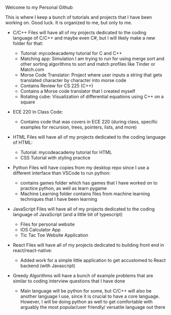 Welcome to my Personal Github

This is where I keep a bunch of tutorials and projects that I have been working on. Good luck. It is organized to me, but only to me. 

- C/C++ Files will have all of my projects dedicated to the coding language of C/C++ and maybe even C#, but I will likely make a new folder for that:
  - Tutorial: mycodeacademy tutorial for C and C++ 
  - Matching app: Simulation I am trying to run for using merge sort and other sorting algorithms to sort and match profiles like Tinder or Match.com
  - Morse Code Translator: Project where user inputs a string that gets translated character by character into morse code
  - Contains Review for CS 225 (C++) 
  - Contains a Morse code translator that I created myself
  - Rotating cube: Visualization of differential equations using C++ on a square

- ECE 220 In Class Code: 
  - Contains code that was covers in ECE 220 (during class, specific examples for recursion, trees, pointers, lists, and more)

- HTML Files will have all of my projects dedicated to the coding language of HTML:
  - Tutorial: mycodeacademy tutorial for HTML 
  - CSS Tutorial with styling practice

- Python Files will have copies from my desktop repo since I use a different interface than VSCode to run python: 
  - contains games folder which has games that I have worked on to practice python, as well as learn pygame
  - Machine Learning folder contains files from machine learning techniques that I have been learning 

- JavaScript Files will have all of my projects dedicated to the coding language of JavaScript (and a little bit of typescript)
  - Files for personal website  
  - IOS Calculator App
  - Tic Tac Toe Website Application

- React Files will have all of my projects dedicated to building front end in react/react-native:
  - Added work for a simple little application to get accustomed to React backend (with Javascript)

- Greedy Algorithms will have a bunch of example problems that are similar to coding interview questions that I have done 
  - Main language will be python for some, but C/C++ will also be another language I use, since it is crucial to have a core language. However, I will be doing python as well to get comfortable with arguably the most popular/user friendly/ versatile language out there 

